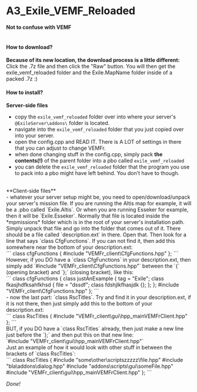# A3_Exile_VEMF_Reloaded
**Not to confuse with VEMF** <br /><br />

#### How to download?
**Because of its new location, the download process is a little different:** <br />
Click the .7z file and then click the "Raw" button. You will then get the exile_vemf_reloaded folder and the Exile.MapName folder inside of a packed .7z :)

#### How to install?
**Server-side files** <br />
- copy the `exile_vemf_reloaded` folder over into where your server's `@ExileServer\addons\` folder is located.<br />
- navigate into the `exile_vemf_reloaded` folder that you just copied over into your server. <br />
- open the config.cpp and READ IT. There is A LOT of settings in there that you can adjust to change VEMFr. <br />
- when done changing stuff in the config.cpp, simply pack **the contents(!)** of the parent folder into a pbo called `exile_vemf_reloaded` <br />
- you can delete the `exile_vemf_reloaded` folder that the program you use to pack into a pbo might have left behind. You don't have to though. <br />
<br />
**Client-side files** <br />
- whatever your server setup might be, you need to open/download/unpack your server's mission file. If you are running the Altis map for example, it will be a .pbo called `Exile.Altis`. Or when you are running Esseker for example, then it will be `Exile.Esseker`. Normally that file is located inside the *mpmissions* folder which is in the root of your server's installation path. Simply unpack that file and go into the folder that comes out of it. There should be a file called `description.ext` in there. Open that. Then look for a line that says `class CfgFunctions`. If you can not find it, then add this somewhere near the bottom of your description.ext: <br />
```
class cfgFunctions
{
    #include "VEMFr_client\CfgFunctions.hpp"
};
```
<br />
However, if you DO have a `class CfgFunctions` in your description.ext, then simply add `#include "VEMFr_client\CfgFunctions.hpp"` between the `{` (opening bracket) and `};` (closing bracket), like this: <br />
```
class cfgFunctions
{
    class justAnExample
    {
        tag = "Exile";
        class fkasjhdfksahfkhsd
        {
            file = "dssdf";
            class fdshjlkfhasjdk {};
        };
    };
    #include "VEMFr_client\CfgFunctions.hpp"
};
```
<br />
- now the last part: `class RscTitles`. Try and find it in your description.ext, if it is not there, then just simply add this to the bottom of your description.ext:<br />
```
class RscTitles
{
	#include "VEMFr_client\gui\hpp_mainVEMFrClient.hpp"
};
```
<br />
BUT, if you DO have a `class RscTitles` already, then just make a new line just before the `};` and then put this on that new line:<br />
`#include "VEMFr_client\gui\hpp_mainVEMFrClient.hpp"`<br />
Just an example of how it would look with other stuff in between the brackets of `class RscTitles`:<br />
```
class RscTitles
{
    #include "some\other\scriptszzzzz\file.hpp"
    #include "bla\addons\dialog.hpp"
    #include "addons\scripts\gui\someFile.hpp"
    #include "VEMFr_client\gui\hpp_mainVEMFrClient.hpp"
};
```

*Done!*

